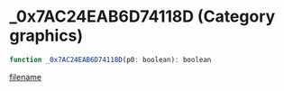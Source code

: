 # _0x7AC24EAB6D74118D (Category graphics)

```js
function _0x7AC24EAB6D74118D(p0: boolean): boolean
```

[filename](_0x7AC24EAB6D74118D_m.md ':include')